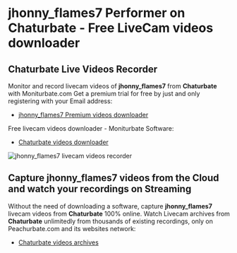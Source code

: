 # jhonny_flames7 Performer on Chaturbate - Free LiveCam videos downloader

## Chaturbate Live Videos Recorder

Monitor and record livecam videos of **jhonny_flames7** from **Chaturbate** with Moniturbate.com
Get a premium trial for free by just and only registering with your Email address:
* [jhonny_flames7 Premium videos downloader](https://moniturbate.com/request-demo-licence-key.html)

Free livecam videos downloader - Moniturbate Software:
* [Chaturbate videos downloader](https://moniturbate.com/moniturbate-download-software.html)

![jhonny_flames7 livecam videos recorder](https://peachurnet.com/templates/moniturbate-software.png)


## Capture jhonny_flames7 videos from the Cloud and watch your recordings on Streaming

Without the need of downloading a software, capture **jhonny_flames7** livecam videos from **Chaturbate** 100% online.
Watch Livecam archives from **Chaturbate** unlimitedly from thousands of existing recordings, only on Peachurbate.com and its websites network:
* [Chaturbate videos archives](https://peachurnet.com/)